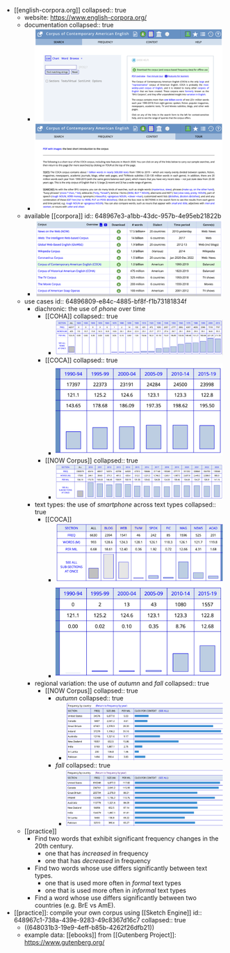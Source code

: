 - [[english-corpora.org]]
  collapsed:: true
	- website: https://www.english-corpora.org/
	- documentation
	  collapsed:: true
		- ![image.png](../assets/image_1686727208675_0.png)
		- ![image.png](../assets/image_1686727272501_0.png)
	- available [[corpora]]
	  id:: 648967e3-a1bb-43dc-957b-4e95eb21822b
		- ![image.png](../assets/image_1686726664290_0.png)
	- use cases
	  id:: 64896809-e84c-4885-bf8f-f1b73181834f
		- diachronic: the use of *phone* over time
			- [[COHA]]
			  collapsed:: true
				- ![image.png](../assets/image_1686726795588_0.png)
			- [[COCA]]
			  collapsed:: true
				- ![image.png](../assets/image_1686726834179_0.png)
			- [[NOW Corpus]]
			  collapsed:: true
				- ![image.png](../assets/image_1686726885697_0.png)
		- text types: the use of *smartphone* across text types
		  collapsed:: true
			- [[COCA]]
				- ![image.png](../assets/image_1686728068479_0.png)
				- ![image.png](../assets/image_1686728082802_0.png)
		- regional variation: the use of *autumn* and *fall*
		  collapsed:: true
			- [[NOW Corpus]]
			  collapsed:: true
				- *autumn*
				  collapsed:: true
					- ![image.png](../assets/image_1686728195844_0.png)
				- *fall*
				  collapsed:: true
					- ![image.png](../assets/image_1686728221553_0.png)
	- [[practice]]
		- Find two words that exhibit significant frequency changes in the 20th century.
			- one that has *increased* in frequency
			- one that has *decreased* in frequency
		- Find two words whose use differs significantly between text types.
			- one that is used more often in *formal* text types
			- one that is used more often in *informal* text types
		- Find a word whose use differs significantly between two countries (e.g. BrE vs AmE).
- [[practice]]: compile your own corpus using [[Sketch Engine]]
  id:: 648967c1-738a-439e-9283-49c8367d16c7
  collapsed:: true
	- ((648031b3-19e9-4eff-b85b-4262f26dfb21))
	- example data: [[ebooks]] from [[Gutenberg Project]]: https://www.gutenberg.org/